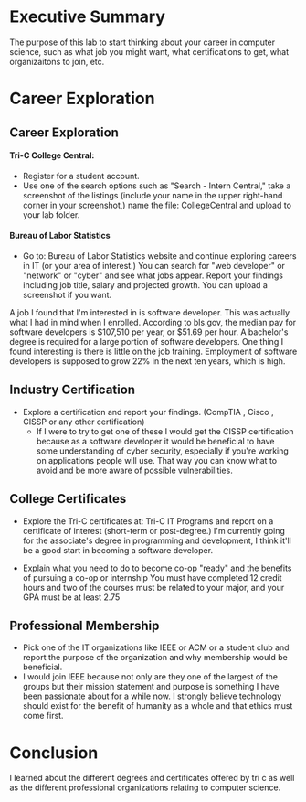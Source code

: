 # Executive Summary
The purpose of this lab to start thinking about your career in computer science, such as what job you might want, what certifications to get, what organizaitons to join, etc.

# Career Exploration
## Career Exploration

#### Tri-C College Central: 
* Register for a student account.
* Use one of the search options such as "Search - Intern Central," take a screenshot of the listings (include your name in the upper right-hand corner in your screenshot,)  name the file: CollegeCentral and upload to your lab folder. 

#### Bureau of Labor Statistics
* Go to: Bureau of Labor Statistics website and continue exploring careers in IT (or your area of interest.) You can search for "web developer" or "network" or "cyber" and see what jobs appear.
Report your findings including job title, salary and projected growth. You can upload a screenshot if you want.

A job I found that I'm interested in is software developer. This was actually what I had in mind when I enrolled. 
According to bls.gov, the median pay for software developers is $107,510 per year, or $51.69 per hour. 
A bachelor's degree is required for a large portion of software developers. 
One thing I found interesting is there is little on the job training. 
Employment of software developers is supposed to grow 22% in the next ten years, which is high. 

## Industry Certification
* Explore a certification and report your findings. (CompTIA , Cisco , CISSP or any other certification)
  * If I were to try to get one of these I would get the CISSP certification because as a software developer it would be beneficial to have some understanding of cyber security,   especially if you're working on applications people will use. That way you can know what to avoid and be more aware of possible vulnerabilities.

## College Certificates
* Explore the Tri-C certificates at: Tri-C IT Programs and report on a certificate of interest (short-term or post-degree.)
I'm currently going for the associate's degree in programming and development, I think it'll be a good start in becoming a software developer.

* Explain what you need to do to become co-op "ready" and the benefits of pursuing a co-op or internship
You must have completed 12 credit hours and two of the courses must be related to your major, and your GPA must be at least 2.75

## Professional Membership
* Pick one of the IT organizations like IEEE or ACM or a student club and report the purpose of the organization and why membership would be beneficial.
 * I would join IEEE because not only are they one of the largest of the groups but their mission statement and purpose is something I have been passionate about
 for a while now. I strongly believe technology should exist for the benefit of humanity as a whole and that ethics must come first.

# Conclusion
I learned about the different degrees and certificates offered by tri c as well as the different professional organizations relating to computer science.
